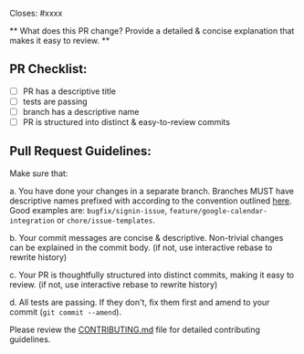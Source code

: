Closes: #xxxx

** What does this PR change? Provide a detailed & concise explanation that makes it easy to review. **

## PR Checklist:

- [ ] PR has a descriptive title
- [ ] tests are passing
- [ ] branch has a descriptive name
- [ ] PR is structured into distinct & easy-to-review commits

## Pull Request Guidelines:

Make sure that:

a. You have done your changes in a separate branch. Branches MUST have descriptive names prefixed with according to the convention outlined [here](https://medium.com/tarkalabs/git-branch-naming-convention-60af30cd9a07). Good examples are: `bugfix/signin-issue`, `feature/google-calendar-integration` or `chore/issue-templates`.

b. Your commit messages are concise & descriptive.
Non-trivial changes can be explained in the commit body. (if not, use interactive rebase to rewrite history)

c. Your PR is thoughtfully structured into distinct commits, making it easy to review. (if not, use interactive rebase to rewrite history)

d. All tests are passing. If they don't, fix them first and amend to your commit (`git commit --amend`).

Please review the [CONTRIBUTING.md](../CONTRIBUTING.md) file for detailed contributing guidelines.
